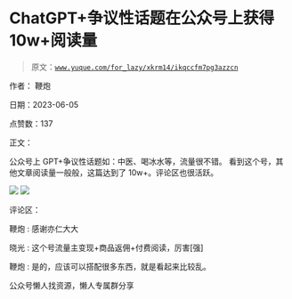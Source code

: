 # ChatGPT+争议性话题在公众号上获得 10w+阅读量

> 原文：[`www.yuque.com/for_lazy/xkrm14/ikqccfm7pg3azzcn`](https://www.yuque.com/for_lazy/xkrm14/ikqccfm7pg3azzcn)



作者： 鞭炮



日期：2023-06-05



点赞数：137

<ne-hole id="u75b1ffd6" data-lake-id="u75b1ffd6">

正文：



公众号上 GPT+争议性话题如：中医、喝冰水等，流量很不错。 看到这个号，其他文章阅读量一般般，这篇达到了 10w+。评论区也很活跃。



![](img/c4bc5f7b1f5ba066af7a5a6cdd541d23.png)  <ne-p id="u9347756b" data-lake-id="u9347756b">![](img/f0239c2684b4f4f5e5fb612602fe6a55.png)

<ne-hole id="u3a7bacd4" data-lake-id="u3a7bacd4">

评论区：



鞭炮 : 感谢亦仁大大



晓光 : 这个号流量主变现+商品返佣+付费阅读，厉害[强]



鞭炮 : 是的，应该可以搭配很多东西，就是看起来比较乱。

<ne-hole id="u01337322" data-lake-id="u01337322">

公众号懒人找资源，懒人专属群分享

</ne-hole></ne-hole></ne-p></ne-hole>